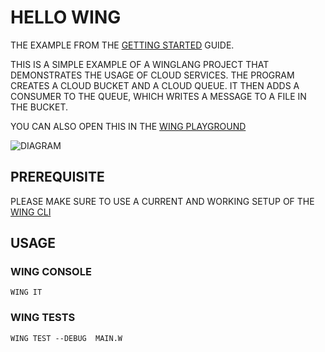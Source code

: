 # HELLO WING

THE EXAMPLE FROM THE [GETTING STARTED](HTTPS://DOCS.WINGLANG.IO/GETTING-STARTED/HELLO) GUIDE.

THIS IS A SIMPLE EXAMPLE OF A WINGLANG PROJECT THAT DEMONSTRATES THE USAGE OF CLOUD SERVICES. THE PROGRAM CREATES A CLOUD BUCKET AND A CLOUD QUEUE. IT THEN ADDS A CONSUMER TO THE QUEUE, WHICH WRITES A MESSAGE TO A FILE IN THE BUCKET.

YOU CAN ALSO OPEN THIS IN THE [WING PLAYGROUND](HTTPS://PLAY.WINGLANG.IO/?CODE=YNJPBMCGY2XVDWQ7DQONCMXLDCBIDWNRZXQGPSBUZXCGY2XVDWQUQNVJA2V0KCK7DQPSZXQGCXVLDWUGPSBUZXCGY2XVDWQUUXVLDWUOKTSNCG0KCXVLDWUUYWRKQ29UC3VTZXIOAW5MBGLNAHQGKG1LC3NHZ2U6IHN0CIKGPT4GEW0KICBIDWNRZXQUCHV0KCJ3AW5NLNR4DCISICJIZWXSBYWGJHTTZXNZYWDLFSIPOW0KFSK7)

![DIAGRAM](./DIAGRAM.PNG)

## PREREQUISITE

PLEASE MAKE SURE TO USE A CURRENT AND WORKING SETUP OF THE [WING CLI](HTTPS://DOCS.WINGLANG.IO/GETTING-STARTED/INSTALLATION)

## USAGE

### WING CONSOLE

```
WING IT
```

### WING TESTS

```
WING TEST --DEBUG  MAIN.W
```
